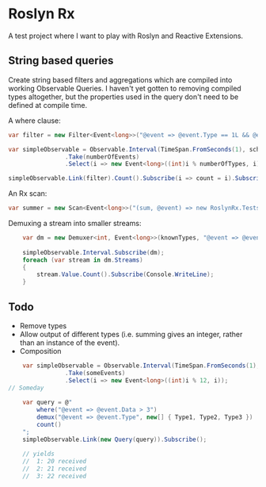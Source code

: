 # Roslyn Rx
A test project where I want to play with Roslyn and Reactive Extensions.

## String based queries
Create string based filters and aggregations which are compiled into working Observable Queries.  I haven't yet gotten to removing compiled types altogether, but the properties used in the query don't need to be defined at compile time.

A where clause:

```csharp
var filter = new Filter<Event<long>>("@event => @event.Type == 1L && @event.Data > 30 && @event != null && @event.Data != 203123123");

var simpleObservable = Observable.Interval(TimeSpan.FromSeconds(1), scheduler)
                .Take(numberOfEvents)
                .Select(i => new Event<long>((int)i % numberOfTypes, i));

simpleObservable.Link(filter).Count().Subscribe(i => count = i).Subscribe(Console.Writeline);
```

An Rx scan:

```csharp
var summer = new Scan<Event<long>>("(sum, @event) => new RoslynRx.Tests.Event<long>(0, sum.Data + @event.Data)");
```

Demuxing a stream into smaller streams:
```csharp
    var dm = new Demuxer<int, Event<long>>(knownTypes, "@event => @event.Type");
    
    simpleObservable.Interval.Subscribe(dm);
    foreach (var stream in dm.Streams)
    {
        stream.Value.Count().Subscribe(Console.WriteLine);
    }
```

## Todo
*   Remove types
*   Allow output of different types (i.e. summing gives an integer, rather than an instance of the event).
* Composition

```csharp
    var simpleObservable = Observable.Interval(TimeSpan.FromSeconds(1), scheduler)
                .Take(someEvents)
                .Select(i => new Event<long>((int)i % 12, i));    
// Someday
    
    var query = @"
        where("@event => @event.Data > 3")        
        demux("@event => @event.Type", new[] { Type1, Type2, Type3 })
        count()
    ";
    simpleObservable.Link(new Query(query)).Subscribe();
    
    // yields
    //  1: 20 received
    //  2: 21 received
    //  3: 22 received
```